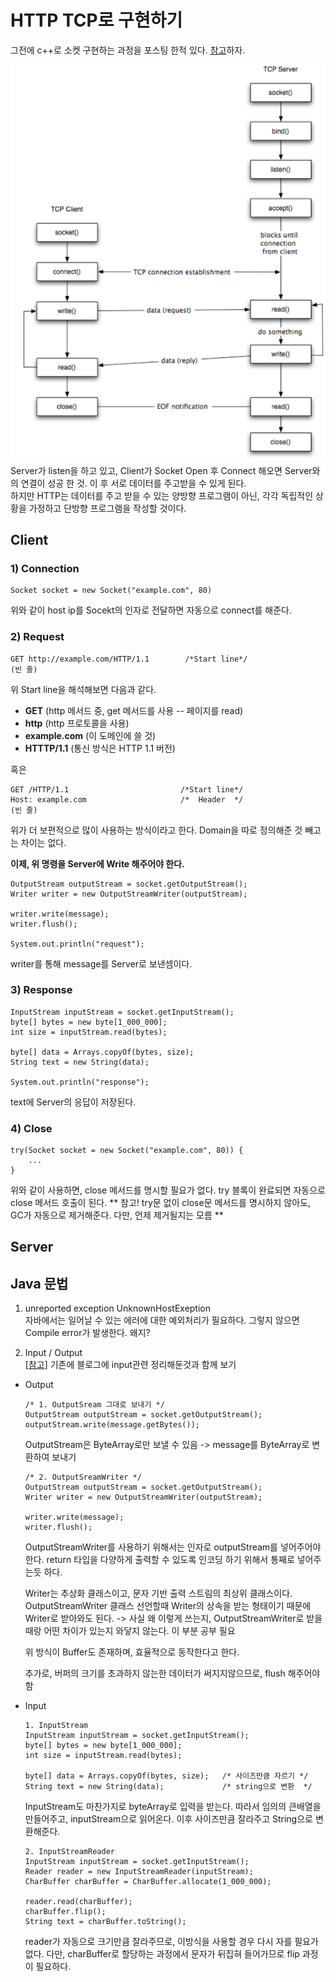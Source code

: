 # HTTP TCP로 구현하기
그전에 c++로 소켓 구현하는 과정을 포스팅 한적 있다. [참고](https://velog.io/@soddong/%EC%B0%A8%EB%9F%89%ED%86%B5%EC%8B%A0-UDP-TCP-%EC%86%8C%EC%BC%93%ED%86%B5%EC%8B%A0)하자.

![Alt text](image-3.png)
Server가 listen을 하고 있고, Client가 Socket Open 후 Connect 해오면 Server와의 연결이 성공 한 것. 이 후 서로 데이터를 주고받을 수 있게 된다.    
하지만 HTTP는 데이터를 주고 받을 수 있는 양방향 프로그램이 아닌, 각각 독립적인 상황을 가정하고 단방향 프로그램을 작성할 것이다.

## Client

### **1) Connection**
```
Socket socket = new Socket("example.com", 80)
```
위와 같이 host ip를 Socekt의 인자로 전달하면 자동으로 connect를 해준다.

### **2) Request**
```
GET http://example.com/HTTP/1.1        /*Start line*/
(빈 줄)
```

위 Start line을 해석해보면 다음과 같다.     
* **GET** (http 메서드 중, get 메서드를 사용 -- 페이지를 read)
* **http** (http 프로토콜을 사용)  
* **example.com** (이 도메인에 쓸 것)
* **HTTTP/1.1** (통신 방식은 HTTP 1.1 버전)

혹은

```
GET /HTTP/1.1                         /*Start line*/
Host: example.com                     /*  Header  */
(빈 줄)
```

위가 더 보편적으로 많이 사용하는 방식이라고 한다. Domain을 따로 정의해준 것 빼고는 차이는 없다.

**이제, 위 명령을 Server에 Write 해주어야 한다.**

```
OutputStream outputStream = socket.getOutputStream();
Writer writer = new OutputStreamWriter(outputStream);

writer.write(message);
writer.flush();

System.out.println("request");
```
writer를 통해 message를 Server로 보낸셈이다.

### **3) Response**
```
InputStream inputStream = socket.getInputStream();
byte[] bytes = new byte[1_000_000];
int size = inputStream.read(bytes);

byte[] data = Arrays.copyOf(bytes, size);
String text = new String(data);

System.out.println("response");
```
text에 Server의 응답이 저장된다.

### **4) Close**
```
try(Socket socket = new Socket("example.com", 80)) {
    ...
}
```
위와 같이 사용하면, close 메서드를 명시할 필요가 없다. try 블록이 완료되면 자동으로 close 메서드 호출이 된다.
** 참고! try문 없이 close문 메서드를 명시하지 않아도, GC가 자동으로 제거해준다. 다만, 언제 제거될지는 모름 **

## Server

## Java 문법 
1. unreported exception UnknownHostExeption   
자바에서는 일어날 수 있는 에러에 대한 예외처리가 필요하다. 그렇지 않으면 Compile error가 발생한다. 왜지?   

2. Input / Output  
[[참고](https://velog.io/@soddong/%EC%9E%90%EB%B0%94%EB%A1%9C-%EC%BD%94%ED%85%8C-%EC%8B%9C%EC%9E%91%ED%95%98%EA%B8%B0)] 기존에 블로그에 input관련 정리해둔것과 함께 보기
* Output  

    ```
    /* 1. OutputSream 그대로 보내기 */
    OutputStream outputStream = socket.getOutputStream();
    outputStream.write(message.getBytes());
    ```
    OutputStream은 ByteArray로만 보낼 수 있음 -> message를 ByteArray로 변환하여 보내기

    ```
    /* 2. OutputSreamWriter */
    OutputStream outputStream = socket.getOutputStream();
    Writer writer = new OutputStreamWriter(outputStream);

    writer.write(message);
    writer.flush();
    ```
    OutputStreamWriter를 사용하기 위해서는 인자로 outputStream를 넣어주어야 한다.
    return 타입을 다양하게 출력할 수 있도록 인코딩 하기 위해서 통째로 넣어주는듯 하다.

    Writer는 추상화 클래스이고, 문자 기반 출력 스트림의 최상위 클래스이다. 
    OutputStreamWriter 클래스 선언할때 Writer의 상속을 받는 형태이기 때문에 Writer로 받아와도 된다. -> 사실 왜 이렇게 쓰는지, OutputStreamWriter로 받을때랑 어떤 차이가 있는지 와닿지 않는다. 이 부분 공부 필요
    
    위 방식이 Buffer도 존재하며, 효율적으로 동작한다고 한다.

    추가로, 버퍼의 크기를 초과하지 않는한 데이터가 써지지않으므로, flush 해주어야함
* Input

    ```
    1. InputStream
    InputStream inputStream = socket.getInputStream();
    byte[] bytes = new byte[1_000_000];
    int size = inputStream.read(bytes);

    byte[] data = Arrays.copyOf(bytes, size);   /* 사이즈만큼 자르기 */
    String text = new String(data);             /* string으로 변환  */
    ```
    InputStream도 마찬가지로 byteArray로 입력을 받는다. 따라서 임의의 큰배열을 만들어주고, inputStream으로 읽어온다. 이후 사이즈만큼 잘라주고 String으로 변환해준다.

    ```
    2. InputStreamReader
    InputStream inputStream = socket.getInputStream();
    Reader reader = new InputStreamReader(inputStream);
    CharBuffer charBuffer = CharBuffer.allocate(1_000_000);

    reader.read(charBuffer);
    charBuffer.flip();
    String text = charBuffer.toString();
    ```
    reader가 자동으로 크기만큼 잘라주므로, 이방식을 사용할 경우 다시 자를 필요가 없다. 다만, charBuffer로 할당하는 과정에서 문자가 뒤집혀 들어가므로 flip 과정이 필요하다.
    